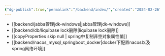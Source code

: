```yaml
---
{"dg-publish":true,"permalink":"/backend/index/","created":"2024-02-26T15:55:36.845+08:00","updated":"2024-03-14T17:05:36.686+08:00"}
---
```


+ [[backend/jabba管理jdk-windows\|jabba管理jdk-windows]]
+ [[backend/db/liquibase lock删除\|liquibase lock删除]]
+ [[copyProperties skip null \| spring中复制非空对象属性值]]
+ [[backend/nacos_mysql_springboot_docker\|docker下配置nacos以及spring网络环境]]
